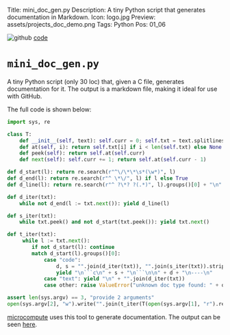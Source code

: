Title: mini_doc_gen.py
Description: A tiny Python script that generates documentation in Markdown.
Icon: logo.jpg
Preview: assets/projects_doc_demo.png
Tags: Python
Pos: 01_06

<div class="right_align">
    <img class="icon" src="assets/icon_github.svg" alt="github"/>
    <a href="https://gist.github.com/kai-kj/26e870d9436c06b2fece78f19a755fbc">code</a>
</div>

# `mini_doc_gen.py`

A tiny Python script (only 30 loc) that, given a C file, generates documentation for it. The output is a markdown file, making it ideal for use with GitHub.

The full code is shown below: 

``` python
import sys, re

class T:
    def __init__(self, text): self.curr = 0; self.txt = text.splitlines(True)
    def at(self, i): return self.txt[i] if i < len(self.txt) else None
    def peek(self): return self.at(self.curr)
    def next(self): self.curr += 1; return self.at(self.curr - 1)

def d_start(l): return re.search(r"^\/\*\*\s*(\w*)", l)
def d_end(l): return re.search(r"^ \*\/", l) if l else True
def d_line(l): return re.search(r"^ ?\*? ?(.*)", l).groups()[0] + "\n"

def d_iter(txt):
    while not d_end(l := txt.next()): yield d_line(l)

def s_iter(txt):
    while txt.peek() and not d_start(txt.peek()): yield txt.next()

def t_iter(txt):
     while l := txt.next():
        if not d_start(l): continue
        match d_start(l).groups()[0]:
            case "code":
                d, s = "".join(d_iter(txt)), "".join(s_iter(txt)).strip()
                yield "\n```c\n" + s + "\n```\n\n" + d + "\n----\n"
            case "text": yield "\n" + "".join(d_iter(txt))
            case other: raise ValueError("unknown doc type found: " + other)

assert len(sys.argv) == 3, "provide 2 arguments"
open(sys.argv[2], "w").write("".join(t_iter(T(open(sys.argv[1], "r").read()))))
```

[microcompute](projects_microcompute.md) uses this tool to generate documentation. The output can be seen [here](https://github.com/kai-kj/microcompute/blob/main/doc.md).